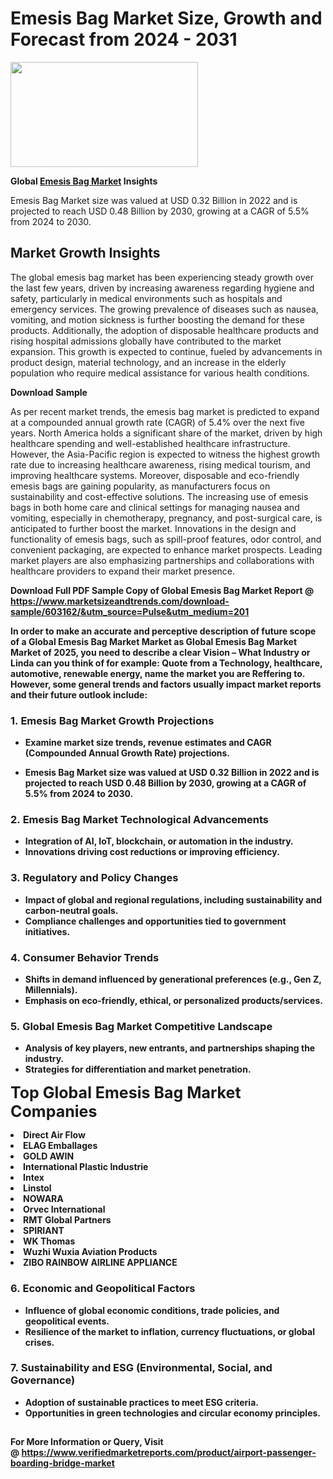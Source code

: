 <H1>Emesis Bag Market Size, Growth and Forecast from 2024 - 2031</H1><img class="aligncenter size-medium wp-image-584254" src="https://thirdeyenews.in/wp-content/uploads/2024/09/Global-Market-Research-300x168.jpeg" alt="" width="300" height="168" /><p><strong>Global&nbsp;<a href="https://www.marketsizeandtrends.com/download-sample/603162/&amp;utm_source=Pulse&amp;utm_medium=201">Emesis Bag Market</a> Insights</strong></p><p>Emesis Bag Market size was valued at USD 0.32 Billion in 2022 and is projected to reach USD 0.48 Billion by 2030, growing at a CAGR of 5.5% from 2024 to 2030.</p><p><h2>Market Growth Insights</h2> <p>The global emesis bag market has been experiencing steady growth over the last few years, driven by increasing awareness regarding hygiene and safety, particularly in medical environments such as hospitals and emergency services. The growing prevalence of diseases such as nausea, vomiting, and motion sickness is further boosting the demand for these products. Additionally, the adoption of disposable healthcare products and rising hospital admissions globally have contributed to the market expansion. This growth is expected to continue, fueled by advancements in product design, material technology, and an increase in the elderly population who require medical assistance for various health conditions.</p> <p><strong>Download Sample</strong></p> <p>As per recent market trends, the emesis bag market is predicted to expand at a compounded annual growth rate (CAGR) of 5.4% over the next five years. North America holds a significant share of the market, driven by high healthcare spending and well-established healthcare infrastructure. However, the Asia-Pacific region is expected to witness the highest growth rate due to increasing healthcare awareness, rising medical tourism, and improving healthcare systems. Moreover, disposable and eco-friendly emesis bags are gaining popularity, as manufacturers focus on sustainability and cost-effective solutions. The increasing use of emesis bags in both home care and clinical settings for managing nausea and vomiting, especially in chemotherapy, pregnancy, and post-surgical care, is anticipated to further boost the market. Innovations in the design and functionality of emesis bags, such as spill-proof features, odor control, and convenient packaging, are expected to enhance market prospects. Leading market players are also emphasizing partnerships and collaborations with healthcare providers to expand their market presence.</p> <p><strong></p><p><span class=""><strong>Download Full PDF Sample Copy of Global Emesis Bag Market Report</strong> @ <a href="https://www.marketsizeandtrends.com/download-sample/603162/&amp;utm_source=Pulse&amp;utm_medium=201" target="_blank">https://www.marketsizeandtrends.com/download-sample/603162/&amp;utm_source=Pulse&amp;utm_medium=201</a></span></p><p>In order to make an accurate and perceptive description of future scope of a Global&nbsp;Emesis Bag Market Market as Global&nbsp;Emesis Bag Market Market of 2025, you need to describe a clear Vision &ndash; What Industry or Linda can you think of for example: Quote from a Technology, healthcare, automotive, renewable energy, name the market you are Reffering to. However, some general trends and factors usually impact market reports and their future outlook include:</p><h3>1.&nbsp;<strong>Emesis Bag Market Growth Projections</strong></h3><ul><li>Examine market size trends, revenue estimates and CAGR (Compounded Annual Growth Rate) projections.</li><li><p>Emesis Bag Market size was valued at USD 0.32 Billion in 2022 and is projected to reach USD 0.48 Billion by 2030, growing at a CAGR of 5.5% from 2024 to 2030.</p></li></ul><h3>2.&nbsp;<strong>Emesis Bag Market Technological Advancements</strong></h3><ul><li>Integration of AI, IoT, blockchain, or automation in the industry.</li><li>Innovations driving cost reductions or improving efficiency.</li></ul><h3>3.&nbsp;<strong>Regulatory and Policy Changes</strong></h3><ul><li>Impact of global and regional regulations, including sustainability and carbon-neutral goals.</li><li>Compliance challenges and opportunities tied to government initiatives.</li></ul><h3>4.&nbsp;<strong>Consumer Behavior Trends</strong></h3><ul><li>Shifts in demand influenced by generational preferences (e.g., Gen Z, Millennials).</li><li>Emphasis on eco-friendly, ethical, or personalized products/services.</li></ul><h3>5.&nbsp;<strong>Global Emesis Bag Market Competitive Landscape</strong></h3><ul><li>Analysis of key players, new entrants, and partnerships shaping the industry.</li><li>Strategies for differentiation and market penetration.</li></ul><p data-pm-slice="1 1 []"><span style="color: inherit; font-family: inherit; font-size: 25px;">Top Global Emesis Bag Market Companies</span></p><div class="" data-test-id=""><p><li>Direct Air Flow</li><li> ELAG Emballages</li><li> GOLD AWIN</li><li> International Plastic Industrie</li><li> Intex</li><li> Linstol</li><li> NOWARA</li><li> Orvec International</li><li> RMT Global Partners</li><li> SPIRIANT</li><li> WK Thomas</li><li> Wuzhi Wuxia Aviation Products</li><li> ZIBO RAINBOW AIRLINE APPLIANCE</li></p></div><h3>6.&nbsp;<strong>Economic and Geopolitical Factors</strong></h3><ul><li>Influence of global economic conditions, trade policies, and geopolitical events.</li><li>Resilience of the market to inflation, currency fluctuations, or global crises.</li></ul><h3>7.&nbsp;<strong>Sustainability and ESG (Environmental, Social, and Governance)</strong></h3><ul><li>Adoption of sustainable practices to meet ESG criteria.</li><li>Opportunities in green technologies and circular economy principles.</li></ul><h2><strong style="font-size: 14px;">For More Information or Query, Visit @&nbsp;</strong><a style="background-color: #ffffff; font-size: 14px;" href="https://www.marketsizeandtrends.com/report/emesis-bag-market/" target="_blank">https://www.verifiedmarketreports.com/product/airport-passenger-boarding-bridge-market</a></h2>
